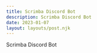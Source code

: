```yaml
---
title: Scrimba Discord Bot
description: Scrimba Discord Bot
date: 2023-01-07
layout: layouts/post.njk
---
```


Scrimba Discord Bot